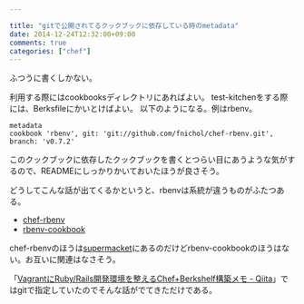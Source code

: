 ```yaml
---

title: "gitで公開されてるクックブックに依存している時のmetadata"
date: 2014-12-24T12:32:00+09:00
comments: true
categories: ["chef"]
---
```


ふつうに書くしかない。

利用する際にはcookbooksディレクトリにあればよい。
test-kitchenをする際には、Berksfileにかいとけばよい。
以下のようになる。例はrbenv。

```
metadata
cookbook 'rbenv', git: 'git://github.com/fnichol/chef-rbenv.git', branch: 'v0.7.2'
```

このクックブックに依存したクックブックを書くとつらい目にあうような気がするので、READMEにしっかりかいておいたほうが良さそう。

どうしてこんな話が出てくるかというと、rbenvは系統が違うものがふたつある。

* [chef-rbenv](https://github.com/fnichol/chef-rbenv)
* [rbenv-cookbook](https://github.com/RiotGames/rbenv-cookbook)

chef-rbenvのほうは[supermacket](https://supermarket.chef.io/)にあるのだけどrbenv-cookbookのほうはない。お互いに関連はなさそう。

「[VagrantにRuby/Rails開発環境を整えるChef+Berkshelf構築メモ - Qiita](http://qiita.com/zaru/items/1436a383c3d41483c371)」ではgitで指定していたのでそんな話がでてきただけである。
